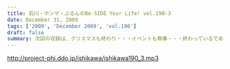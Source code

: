 ```yaml
---
title: 石川・ホンマ・ぶるんのBe-SIDE Your Life! vol.190-3
date: December 31, 2009
tags: ['2009', 'December 2009', 'vol.190']
draft: false
summary: 次回の収録は、クリスマスも終わり・・・イベントも無事・・・終わっているであろう１２月２８日（月曜）予定であります！！公開録音部分の配信もする予定なので、来られなかったアナタにも年末の騒ぎを少々お裾分け予定！驚きの内容が・・・ないわけないっ！NAMAE
---
```


http://project-phi.ddo.jp/ishikawa/ishikawa190_3.mp3